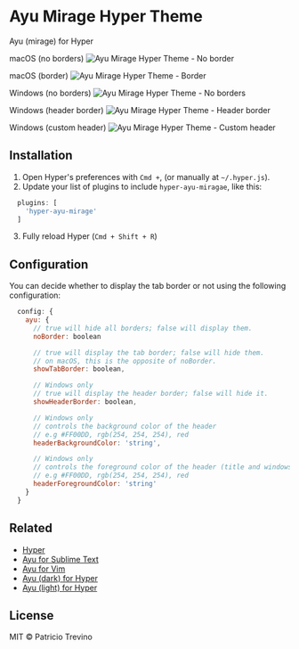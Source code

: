 # Ayu Mirage Hyper Theme
Ayu (mirage) for Hyper

macOS (no borders)
![Ayu Mirage Hyper Theme - No border](https://cloud.githubusercontent.com/assets/19519411/26340080/fac0f5e8-3f51-11e7-9a8f-760c5fa80c55.png)

macOS (border)
![Ayu Mirage Hyper Theme - Border](https://cloud.githubusercontent.com/assets/19519411/26340074/f721a892-3f51-11e7-957c-90576cc92646.png)

Windows (no borders)
![Ayu Mirage Hyper Theme - No borders](https://cloud.githubusercontent.com/assets/19519411/26419524/9d3b83c2-4085-11e7-9a30-82cbe032de1d.png)

Windows (header border)
![Ayu Mirage Hyper Theme - Header border](https://cloud.githubusercontent.com/assets/19519411/26419522/9d305696-4085-11e7-8a24-6a6f7783f056.png)

Windows (custom header)
![Ayu Mirage Hyper Theme - Custom header](https://cloud.githubusercontent.com/assets/19519411/26419523/9d358972-4085-11e7-9873-fc8ab1293ea3.png)

## Installation
1. Open Hyper's preferences with `Cmd +`, (or manually at `~/.hyper.js`).
2. Update your list of plugins to include `hyper-ayu-miragae`, like this:

```javascript
  plugins: [
    'hyper-ayu-mirage'
  ]
```

3. Fully reload Hyper (`Cmd + Shift + R`)

## Configuration
You can decide whether to display the tab border or not using the following configuration:

```javascript
  config: {
    ayu: {
      // true will hide all borders; false will display them.
      noBorder: boolean 

      // true will display the tab border; false will hide them.
      // on macOS, this is the opposite of noBorder.
      showTabBorder: boolean,

      // Windows only
      // true will display the header border; false will hide it.
      showHeaderBorder: boolean,

      // Windows only
      // controls the background color of the header
      // e.g #FF00DD, rgb(254, 254, 254), red
      headerBackgroundColor: 'string',

      // Windows only
      // controls the foreground color of the header (title and windows controls)
      // e.g #FF00DD, rgb(254, 254, 254), red
      headerForegroundColor: 'string'
    }
  }
```

## Related

- [Hyper](https://hyper.is/)
- [Ayu for Sublime Text](https://github.com/dempfi/ayu)
- [Ayu for Vim](https://github.com/ayu-theme/ayu-vim)
- [Ayu (dark) for Hyper](https://github.com/licatajustin/hyper-ayu)
- [Ayu (light) for Hyper](https://github.com/weirdpattern/hyper-ayu-light)

## License
MIT © Patricio Trevino
